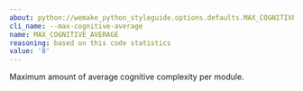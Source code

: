 ```yaml
---
about: python://wemake_python_styleguide.options.defaults.MAX_COGNITIVE_AVERAGE
cli_name: --max-cognitive-average
name: MAX_COGNITIVE_AVERAGE
reasoning: based on this code statistics
value: '8'
---
```


Maximum amount of average cognitive complexity per module.